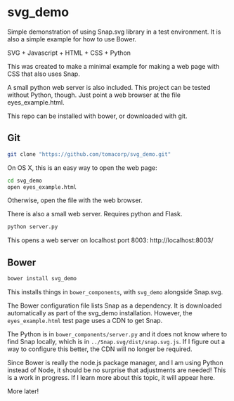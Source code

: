 # svg_demo

Simple demonstration of using Snap.svg library in a test environment.
It is also a simple example for how to use Bower.

SVG + Javascript + HTML + CSS + Python

This was created to make a minimal example for making a web page with CSS that also uses Snap.

A small python web server is also included.
This project can be tested without Python, though. 
Just point a web browser at the file eyes_example.html.

This repo can be installed with bower, or downloaded with git.

## Git
```bash
git clone "https://github.com/tomacorp/svg_demo.git"
```

On OS X, this is an easy way to open the web page:
```bash
cd svg_demo
open eyes_example.html
```
Otherwise, open the file with the web browser.

There is also a small web server. Requires python and Flask.
```bash
python server.py
```
This opens a web server on localhost port 8003:
http://localhost:8003/

## Bower
```bash
bower install svg_demo
```
This installs things in ```bower_components```, with ```svg_demo```
alongside Snap.svg.

The Bower configuration file lists Snap as a dependency.
It is downloaded automatically as part of the svg_demo installation.
However, the ```eyes_example.html``` test page uses a CDN
to get Snap.

The Python is in ```bower_components/server.py```
and it does not know where to find Snap locally, which is in ```../Snap.svg/dist/snap.svg.js```. If I figure out a way to
configure this better, the CDN will no longer be required.

Since Bower is really the node.js package manager, and I am using
Python instead of Node, it should be no surprise that adjustments
are needed! This is a work in progress. If I learn more about this
topic, it will appear here.

More later!
